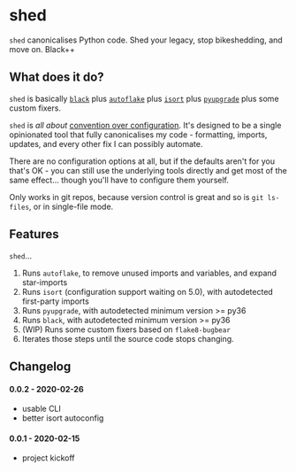 # shed
`shed` canonicalises Python code.  Shed your legacy, stop bikeshedding, and move on.  Black++

## What does it do?
`shed` is basically [`black`](https://pypi.org/project/black/)
plus [`autoflake`](https://pypi.org/project/autoflake/)
plus [`isort`](https://pypi.org/project/isort/)
plus [`pyupgrade`](https://pypi.org/project/pyupgrade/)
plus some custom fixers.

`shed` is *all about* [convention over configuration](https://en.wikipedia.org/wiki/Convention_over_configuration).
It's designed to be a single opinionated tool that fully canonicalises my
code - formatting, imports, updates, and every other fix I can possibly
automate.

There are no configuration options at all, but if the defaults aren't for you
that's OK - you can still use the underlying tools directly and get most of
the same effect... though you'll have to configure them yourself.

Only works in git repos, because version control is great and so is `git ls-files`,
or in single-file mode.

## Features
`shed`...

1. Runs `autoflake`, to remove unused imports and variables, and expand star-imports
2. Runs `isort` (configuration support waiting on 5.0), with autodetected first-party imports
3. Runs `pyupgrade`, with autodetected minimum version >= py36
4. Runs `black`, with autodetected minimum version >= py36
5. (WIP) Runs some custom fixers based on `flake8-bugbear`
6. Iterates those steps until the source code stops changing.

## Changelog

#### 0.0.2 - 2020-02-26
- usable CLI
- better isort autoconfig

#### 0.0.1 - 2020-02-15
- project kickoff
